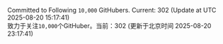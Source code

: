Committed to Following `10,000` GitHubers. Current: <!-- FOLLOWING_COUNT -->302<!-- FOLLOWING_COUNT --> (Update at UTC <!-- LAST_UPDATED -->2025-08-20 15:17:41<!-- LAST_UPDATED -->)<br>
致力于关注`10,000`个GitHuber。当前：<!-- FOLLOWING_COUNT -->302<!-- FOLLOWING_COUNT --> (更新于北京时间 <!-- LAST_UPDATED_CST -->2025-08-20 23:17:41<!-- LAST_UPDATED_CST -->)
